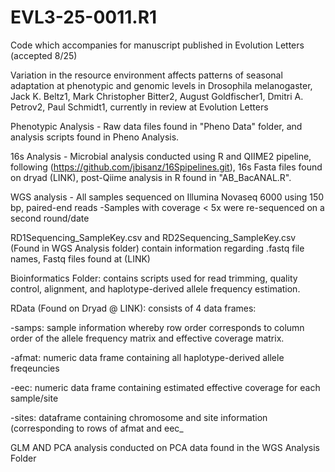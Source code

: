 # EVL3-25-0011.R1
Code which accompanies for manuscript published in Evolution Letters (accepted 8/25)

Variation in the resource environment affects patterns of seasonal adaptation at phenotypic and genomic levels in Drosophila melanogaster, Jack K. Beltz1, Mark Christopher Bitter2, August Goldfischer1, Dmitri A. Petrov2, Paul Schmidt1, currently in review at Evolution Letters

Phenotypic Analysis - Raw data files found in "Pheno Data" folder, and analysis scripts found in Pheno Analysis. 

16s Analysis - Microbial analysis conducted using R and QIIME2 pipeline, following (https://github.com/jbisanz/16Spipelines.git), 16s Fasta files found on dryad (LINK), post-Qiime analysis in R found in "AB_BacANAL.R".

WGS analysis - All samples sequenced on Illumina Novaseq 6000 using 150 bp, paired-end reads -Samples with coverage < 5x were re-sequenced on a second round/date

RD1Sequencing_SampleKey.csv and RD2Sequencing_SampleKey.csv (Found in WGS Analysis folder) contain information regarding .fastq file names, Fastq files found at (LINK)

Bioinformatics Folder: contains scripts used for read trimming, quality control, alignment, and haplotype-derived allele frequency estimation.

 RData (Found on Dryad @ LINK): consists of 4 data frames: 
 
 -samps: sample information whereby row order corresponds to column order of the allele frequency matrix and effective coverage matrix. 
 
 -afmat: numeric data frame containing all haplotype-derived allele freqeuncies 
 
 -eec: numeric data frame containing estimated effective coverage for each sample/site 
 
 -sites: dataframe containing chromosome and site information (corresponding to rows of afmat and eec_

 
 GLM AND PCA analysis conducted on PCA data found in the WGS Analysis Folder
 
